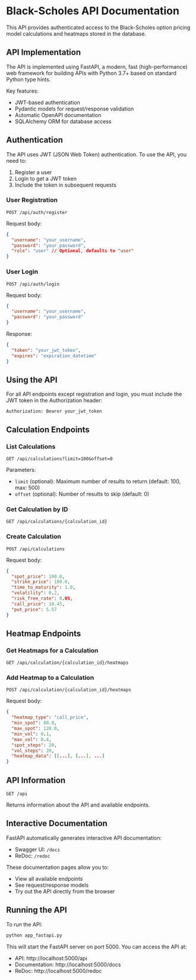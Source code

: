 # Black-Scholes API Documentation

This API provides authenticated access to the Black-Scholes option pricing model calculations and heatmaps stored in the database.

## API Implementation

The API is implemented using FastAPI, a modern, fast (high-performance) web framework for building APIs with Python 3.7+ based on standard Python type hints.

Key features:
- JWT-based authentication
- Pydantic models for request/response validation
- Automatic OpenAPI documentation
- SQLAlchemy ORM for database access

## Authentication

The API uses JWT (JSON Web Token) authentication. To use the API, you need to:

1. Register a user
2. Login to get a JWT token
3. Include the token in subsequent requests

### User Registration

```
POST /api/auth/register
```

Request body:

```json
{
  "username": "your_username",
  "password": "your_password",
  "role": "user" // Optional, defaults to "user"
}
```

### User Login

```
POST /api/auth/login
```

Request body:

```json
{
  "username": "your_username",
  "password": "your_password"
}
```

Response:

```json
{
  "token": "your_jwt_token",
  "expires": "expiration_datetime"
}
```

## Using the API

For all API endpoints except registration and login, you must include the JWT token in the Authorization header:

```
Authorization: Bearer your_jwt_token
```

## Calculation Endpoints

### List Calculations

```
GET /api/calculations?limit=100&offset=0
```

Parameters:

- `limit` (optional): Maximum number of results to return (default: 100, max: 500)
- `offset` (optional): Number of results to skip (default: 0)

### Get Calculation by ID

```
GET /api/calculations/{calculation_id}
```

### Create Calculation

```
POST /api/calculations
```

Request body:

```json
{
  "spot_price": 100.0,
  "strike_price": 100.0,
  "time_to_maturity": 1.0,
  "volatility": 0.2,
  "risk_free_rate": 0.05,
  "call_price": 10.45,
  "put_price": 5.57
}
```

## Heatmap Endpoints

### Get Heatmaps for a Calculation

```
GET /api/calculation/{calculation_id}/heatmaps
```

### Add Heatmap to a Calculation

```
POST /api/calculation/{calculation_id}/heatmaps
```

Request body:

```json
{
  "heatmap_type": "call_price",
  "min_spot": 80.0,
  "max_spot": 120.0,
  "min_vol": 0.1,
  "max_vol": 0.4,
  "spot_steps": 20,
  "vol_steps": 20,
  "heatmap_data": [[...], [...], ...]
}
```

## API Information

```
GET /api
```

Returns information about the API and available endpoints.

## Interactive Documentation

FastAPI automatically generates interactive API documentation:

- Swagger UI: `/docs`
- ReDoc: `/redoc`

These documentation pages allow you to:
- View all available endpoints
- See request/response models
- Try out the API directly from the browser

## Running the API

To run the API:

```bash
python app_fastapi.py
```

This will start the FastAPI server on port 5000. You can access the API at:

- API: http://localhost:5000/api
- Documentation: http://localhost:5000/docs
- ReDoc: http://localhost:5000/redoc
